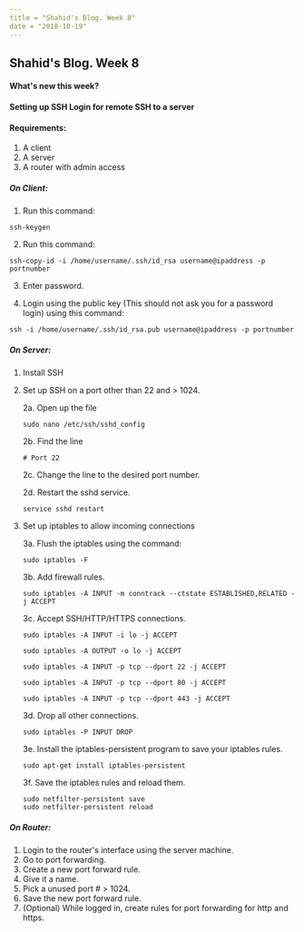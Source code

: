 ```yaml
---
title = "Shahid's Blog. Week 8"
date = "2018-10-19"
---
```


## Shahid's Blog. Week 8
#### What's new this week?

#### Setting up SSH Login for remote SSH to a server

#### Requirements:
1. A client
2. A server
3. A router with admin access

##### On Client:
1. Run this command:
```
ssh-keygen
```

2. Run this command:
```
ssh-copy-id -i /home/username/.ssh/id_rsa username@ipaddress -p portnumber
```
3. Enter password.

4. Login using the public key (This should not ask you for a password login)
using this command:
```
ssh -i /home/username/.ssh/id_rsa.pub username@ipaddress -p portnumber
```

##### On Server:
1. Install SSH
2. Set up SSH on a port other than 22 and > 1024.

    2a. Open up the file
    ```
    sudo nano /etc/ssh/sshd_config
    ```

    2b. Find the line
    ```
    # Port 22
    ```

    2c. Change the line to the desired port number.

    2d. Restart the sshd service.
    ```
    service sshd restart
    ```

3. Set up iptables to allow incoming connections

    3a. Flush the iptables using the command:
    ```
    sudo iptables -F
    ```

    3b. Add firewall rules.
    ```
    sudo iptables -A INPUT -m conntrack --ctstate ESTABLISHED,RELATED -j ACCEPT
    ```

    3c. Accept SSH/HTTP/HTTPS connections.
    ```
    sudo iptables -A INPUT -i lo -j ACCEPT

    sudo iptables -A OUTPUT -o lo -j ACCEPT

    sudo iptables -A INPUT -p tcp --dport 22 -j ACCEPT

    sudo iptables -A INPUT -p tcp --dport 80 -j ACCEPT

    sudo iptables -A INPUT -p tcp --dport 443 -j ACCEPT
    ```

    3d. Drop all other connections.
    ```
    sudo iptables -P INPUT DROP
    ```

    3e. Install the iptables-persistent program to save your iptables rules.
    ```
    sudo apt-get install iptables-persistent
    ```

    3f. Save the iptables rules and reload them.
    ```
    sudo netfilter-persistent save
    sudo netfilter-persistent reload
    ```

##### On Router:
1. Login to the router's interface using the server machine.
2. Go to port forwarding.
3. Create a new port forward rule.
4. Give it a name.
5. Pick a unused port # > 1024.
6. Save the new port forward rule.
7. (Optional) While logged in, create rules for port forwarding for http and https.
